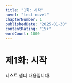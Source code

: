 ```yaml
---
title: "1화: 시작"
novel: "test-novel"
chapterNumber: 1
publishedDate: "2025-01-30"
contentRating: "15+"
wordCount: 1000
---
```


# 제1화: 시작

테스트 챕터 내용입니다.